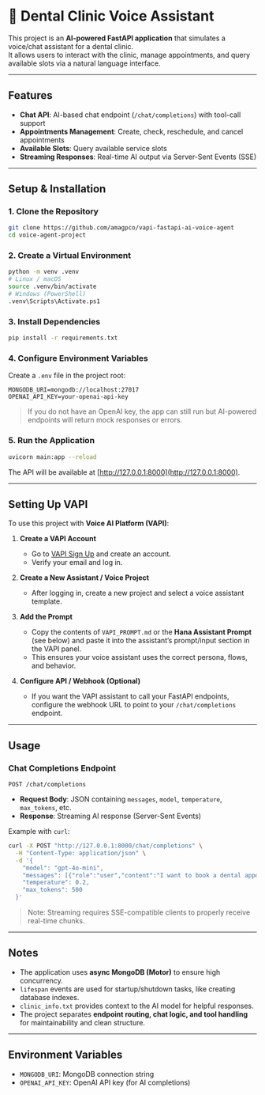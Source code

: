 # 🦷 Dental Clinic Voice Assistant

This project is an **AI-powered FastAPI application** that simulates a voice/chat assistant for a dental clinic.  
It allows users to interact with the clinic, manage appointments, and query available slots via a natural language interface.

---

## Features
- **Chat API**: AI-based chat endpoint (`/chat/completions`) with tool-call support
- **Appointments Management**: Create, check, reschedule, and cancel appointments
- **Available Slots**: Query available service slots
- **Streaming Responses**: Real-time AI output via Server-Sent Events (SSE)

---

## Setup & Installation

### 1. Clone the Repository
```bash
git clone https://github.com/amagpco/vapi-fastapi-ai-voice-agent
cd voice-agent-project
````

### 2. Create a Virtual Environment

```bash
python -m venv .venv
# Linux / macOS
source .venv/bin/activate
# Windows (PowerShell)
.venv\Scripts\Activate.ps1
```

### 3. Install Dependencies

```bash
pip install -r requirements.txt
```

### 4. Configure Environment Variables

Create a `.env` file in the project root:

```env
MONGODB_URI=mongodb://localhost:27017
OPENAI_API_KEY=your-openai-api-key
```

> If you do not have an OpenAI key, the app can still run but AI-powered endpoints will return mock responses or errors.

### 5. Run the Application

```bash
uvicorn main:app --reload
```

The API will be available at [http://127.0.0.1:8000](http://127.0.0.1:8000).

---

## Setting Up VAPI

To use this project with **Voice AI Platform (VAPI)**:

1. **Create a VAPI Account**  
   - Go to [VAPI Sign Up](https://vapi.example.com/signup) and create an account.
   - Verify your email and log in.

2. **Create a New Assistant / Voice Project**  
   - After logging in, create a new project and select a voice assistant template.

3. **Add the Prompt**  
   - Copy the contents of `VAPI_PROMPT.md` or the **Hana Assistant Prompt** (see below) and paste it into the assistant’s prompt/input section in the VAPI panel.  
   - This ensures your voice assistant uses the correct persona, flows, and behavior.

4. **Configure API / Webhook (Optional)**  
   - If you want the VAPI assistant to call your FastAPI endpoints, configure the webhook URL to point to your `/chat/completions` endpoint.

---
## Usage

### Chat Completions Endpoint

```
POST /chat/completions
```

* **Request Body**: JSON containing `messages`, `model`, `temperature`, `max_tokens`, etc.
* **Response**: Streaming AI response (Server-Sent Events)

Example with `curl`:

```bash
curl -X POST "http://127.0.0.1:8000/chat/completions" \
  -H "Content-Type: application/json" \
  -d '{
    "model": "gpt-4o-mini", 
    "messages": [{"role":"user","content":"I want to book a dental appointment tomorrow morning."}],
    "temperature": 0.2,
    "max_tokens": 500
  }'
```

> Note: Streaming requires SSE-compatible clients to properly receive real-time chunks.

---

## Notes

* The application uses **async MongoDB (Motor)** to ensure high concurrency.
* `lifespan` events are used for startup/shutdown tasks, like creating database indexes.
* `clinic_info.txt` provides context to the AI model for helpful responses.
* The project separates **endpoint routing, chat logic, and tool handling** for maintainability and clean structure.

---

## Environment Variables

* `MONGODB_URI`: MongoDB connection string
* `OPENAI_API_KEY`: OpenAI API key (for AI completions)

```
